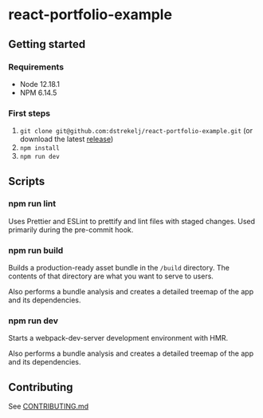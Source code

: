 # react-portfolio-example

## Getting started

### Requirements

-   Node 12.18.1
-   NPM 6.14.5

### First steps

1. `git clone git@github.com:dstrekelj/react-portfolio-example.git` (or download the latest [release](https://github.com/dstrekelj/react-portfolio-example/releases))
2. `npm install`
3. `npm run dev`

## Scripts

### npm run lint

Uses Prettier and ESLint to prettify and lint files with staged changes. Used primarily during the pre-commit hook.

### npm run build

Builds a production-ready asset bundle in the `/build` directory. The contents of that directory are what you want to serve to users.

Also performs a bundle analysis and creates a detailed treemap of the app and its dependencies.

### npm run dev

Starts a webpack-dev-server development environment with HMR.

Also performs a bundle analysis and creates a detailed treemap of the app and its dependencies.

## Contributing

See [CONTRIBUTING.md](./CONTRIBUTING.md)
